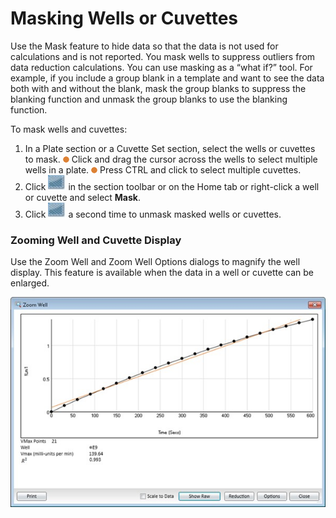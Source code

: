 # Masking Wells or Cuvettes

Use the Mask feature to hide data so that the data is not used for calculations and is not reported. You mask wells to suppress outliers from data reduction calculations. You can use masking as a “what if?” tool. For example, if you include a group blank in a template and want to see the data both with and without the blank, mask the group blanks to suppress the blanking function and unmask the group blanks to use the blanking function.

To mask wells and cuvettes:

1. In a Plate section or a Cuvette Set section, select the wells or cuvettes to mask. ![](<../../../.gitbook/assets/0 (4).png>) Click and drag the cursor across the wells to select multiple wells in a plate. ![](<../../../.gitbook/assets/1 (4).png>) Press CTRL and click to select multiple cuvettes.
2. Click ![](<../../../.gitbook/assets/2 (3).jpeg>) in the section toolbar or on the Home tab or right-click a well or cuvette and select **Mask**.
3. Click ![](<../../../.gitbook/assets/3 (2).jpeg>) a second time to unmask masked wells or cuvettes.

### Zooming Well and Cuvette Display

Use the Zoom Well and Zoom Well Options dialogs to magnify the well display. This feature is available when the data in a well or cuvette can be enlarged.

![](<../../../.gitbook/assets/4 (3).jpeg>)
